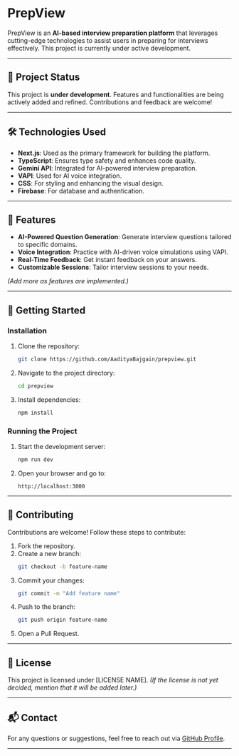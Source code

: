 

# PrepView

PrepView is an **AI-based interview preparation platform** that leverages cutting-edge technologies to assist users in preparing for interviews effectively. This project is currently under active development.

---

## 🚧 Project Status

This project is **under development**. Features and functionalities are being actively added and refined. Contributions and feedback are welcome!

---

## 🛠️ Technologies Used

- **Next.js**: Used as the primary framework for building the platform.
- **TypeScript**: Ensures type safety and enhances code quality.
- **Gemini API**: Integrated for AI-powered interview preparation.
- **VAPI**: Used for AI voice integration.
- **CSS**: For styling and enhancing the visual design.
- **Firebase**: For database and authentication. 
---

## 📖 Features

- **AI-Powered Question Generation**: Generate interview questions tailored to specific domains.
- **Voice Integration**: Practice with AI-driven voice simulations using VAPI.
- **Real-Time Feedback**: Get instant feedback on your answers.
- **Customizable Sessions**: Tailor interview sessions to your needs.
  
*(Add more as features are implemented.)*

---

## 🚀 Getting Started

### Installation

1. Clone the repository:
   ```bash
   git clone https://github.com/AadityaBajgain/prepview.git
   ```
2. Navigate to the project directory:
   ```bash
   cd prepview
   ```
3. Install dependencies:
   ```bash
   npm install
   ```

### Running the Project

1. Start the development server:
   ```bash
   npm run dev
   ```
2. Open your browser and go to:
   ```
   http://localhost:3000
   ```

---

## 🤝 Contributing

Contributions are welcome! Follow these steps to contribute:

1. Fork the repository.
2. Create a new branch:
   ```bash
   git checkout -b feature-name
   ```
3. Commit your changes:
   ```bash
   git commit -m "Add feature name"
   ```
4. Push to the branch:
   ```bash
   git push origin feature-name
   ```
5. Open a Pull Request.

---

## 📜 License

This project is licensed under [LICENSE NAME]. *(If the license is not yet decided, mention that it will be added later.)*

---

## 📬 Contact

For any questions or suggestions, feel free to reach out via [GitHub Profile](https://github.com/AadityaBajgain).

---
